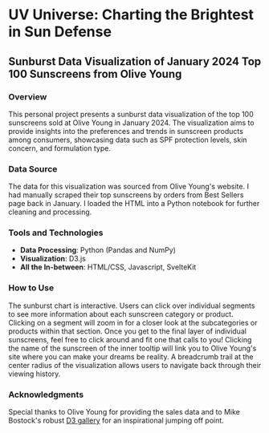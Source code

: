 # UV Universe: Charting the Brightest in Sun Defense
## Sunburst Data Visualization of January 2024 Top 100 Sunscreens from Olive Young

### Overview

This personal project presents a sunburst data visualization of the top 100 sunscreens sold at Olive Young in January 2024. The visualization aims to provide insights into the preferences and trends in sunscreen products among consumers, showcasing data such as SPF protection levels, skin concern, and formulation type.

### Data Source

The data for this visualization was sourced from Olive Young's website. I had manually scraped their top sunscreens by orders from Best Sellers page back in January. I loaded the HTML into a Python notebook for further cleaning and processing.

### Tools and Technologies

- **Data Processing**: Python (Pandas and NumPy)
- **Visualization**: D3.js
- **All the In-between**: HTML/CSS, Javascript, SvelteKit

### How to Use

The sunburst chart is interactive. Users can click over individual segments to see more information about each sunscreen category or product. Clicking on a segment will zoom in for a closer look at the subcategories or products within that section. Once you get to the final layer of individual sunscreens, feel free to click around and fit one that  calls to you!  Clicking the name of the sunscreen of the inner tooltip will link you to Olive Young's site where you can make your dreams be reality. A breadcrumb trail at the center radius of the visualization allows users to navigate back through their viewing history.

### Acknowledgments

Special thanks to Olive Young for providing the sales data and to Mike Bostock's robust [D3 gallery](https://observablehq.com/@d3/gallery) for an inspirational jumping off point.

